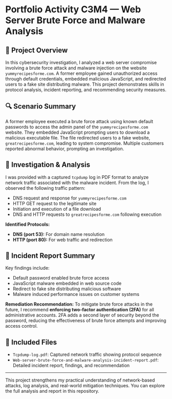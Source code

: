 # Portfolio Activity C3M4 — Web Server Brute Force and Malware Analysis

## 📘 Project Overview

In this cybersecurity investigation, I analyzed a web server compromise involving a brute force attack and malware injection on the website `yummyrecipesforme.com`. A former employee gained unauthorized access through default credentials, embedded malicious JavaScript, and redirected users to a fake site distributing malware. This project demonstrates skills in protocol analysis, incident reporting, and recommending security measures.

## 🔍 Scenario Summary

A former employee executed a brute force attack using known default passwords to access the admin panel of the `yummyrecipesforme.com` website. They embedded JavaScript prompting users to download a malicious executable file. The file redirected users to a fake website, `greatrecipesforme.com`, leading to system compromise. Multiple customers reported abnormal behavior, prompting an investigation.

## 🧪 Investigation & Analysis

I was provided with a captured `tcpdump` log in PDF format to analyze network traffic associated with the malware incident. From the log, I observed the following traffic pattern:

- DNS request and response for `yummyrecipesforme.com`
- HTTP GET request to the legitimate site
- Initiation and execution of a file download
- DNS and HTTP requests to `greatrecipesforme.com` following execution

**Identified Protocols:**

- **DNS (port 53):** For domain name resolution
- **HTTP (port 80):** For web traffic and redirection

## 📝 Incident Report Summary

Key findings include:

- Default password enabled brute force access
- JavaScript malware embedded in web source code
- Redirect to fake site distributing malicious software
- Malware induced performance issues on customer systems

**Remediation Recommendation:**
To mitigate brute force attacks in the future, I recommend **enforcing two-factor authentication (2FA)** for all administrative accounts. 2FA adds a second layer of security beyond the password, reducing the effectiveness of brute force attempts and improving access control.

## 📁 Included Files

- `Tcpdump-log.pdf`: Captured network traffic showing protocol sequence
- `Web-server-brute-force-and-malware-analysis-incident-report.pdf`: Detailed incident report, findings, and recommendation

---

This project strengthens my practical understanding of network-based attacks, log analysis, and real-world mitigation techniques. You can explore the full analysis and report in this repository.
